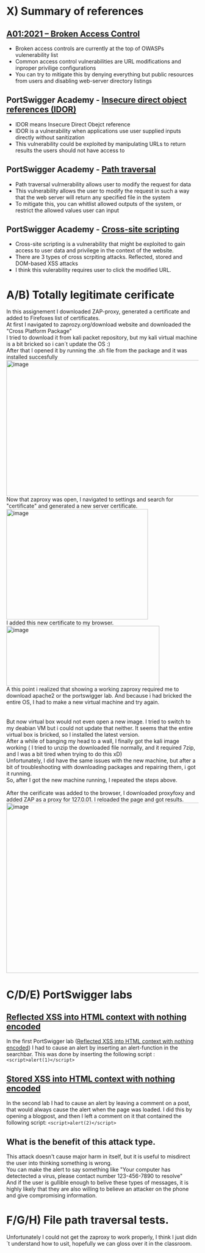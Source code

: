 # X) Summary of references  
## [A01:2021 – Broken Access Control](https://owasp.org/Top10/A01_2021-Broken_Access_Control/)
- Broken access controls are currently at the top of OWASPs vulenerability list  
- Common access control vulnerabilities are URL modifications and inproper privilige configurations  
- You can try to mitigate this by denying everything but public resources from users and disabling web-server directory listings
## PortSwigger Academy - [Insecure direct object references (IDOR)](https://portswigger.net/web-security/access-control/idor)  
- IDOR means Insecure Direct Obejct reference
- IDOR is a vulnerability when applications use user supplied inputs directly without sanitization
- This vulnerability could be exploited by manipulating URLs to return results the users should not have access to
## PortSwigger Academy - [Path traversal](https://portswigger.net/web-security/file-path-traversal)
- Path traversal vulrnerability allows user to modify the request for data
- This vulnerability allows the user to modify the request in such a way that the web server will return any specified file in the system
- To mitigate this, you can whitlist allowed outputs of the system, or restrict the allowed values user can input
## PortSwigger Academy - [Cross-site scripting](https://portswigger.net/web-security/cross-site-scripting)  
- Cross-site scripting is a vulnerability that might be exploited to gain access to user data and privilege in the context of the website.
- There are 3 types of cross scrpiting attacks. Reflected, stored and DOM-based XSS attacks
- I think this vulerability requires user to click the modified URL.
# A/B) Totally legitimate cerificate  
In this assignement I downloaded ZAP-proxy, generated a certificate and added to Firefoxes list of certificates.  
At first I navigated to zaprozy.org/download website and downloaded the "Cross Platform Package"  
I tried to download it from kali packet repository, but my kali virtual machine is a bit bricked so i can´t update the OS :)  
After that I opened it by running the .sh file from the package and it was installed succesfully  
<img width="538" height="356" alt="image" src="https://github.com/user-attachments/assets/4ef55e66-e32d-4fe1-bddb-f3a61f834c4e" />  
Now that zaproxy was open, I navigated to settings and search for "certificate" and generated a new server certificate.  
<img width="371" height="289" alt="image" src="https://github.com/user-attachments/assets/c279135b-eb98-4000-8725-63415b765f0f" />  
I added this new certificate to my browser.  
<img width="401" height="157" alt="image" src="https://github.com/user-attachments/assets/65c2df4c-dde2-40c2-a8bc-24f4be4fed66" />  
A this point i realized that showing a working zaproxy required me to download apache2 or the portswigger lab. And because i had bricked the entire OS, I had to make a new virtual machine and try again.  
</br>  
But now virtual box would not even open a new image. I tried to switch to my deabian VM but i could not update that neither.  It seems that the entire virtual box is bricked, so I installed the latest version.  
After a while of banging my head to a wall, I finally got the kali image working ( I tried to unzip the downloaded file normally, and it required 7zip, and I was a bit tired when trying to do this xD)  
Unfortunately, I did have the same issues with the new machine, but after a bit of troubleshooting with downloading packages and repairing them, i got it running.  
So, after I got the new machine running, I repeated the steps above.  
</br> 
After the cerificate was added to the browser, I downloaded proxyfoxy and added ZAP as a proxy for 127.0.01. I reloaded the page and got results.  
<img width="953" height="446" alt="image" src="https://github.com/user-attachments/assets/8ba61e5c-cf89-4d77-bf77-9fe725320cd1" />

# C/D/E) PortSwigger labs  
## [Reflected XSS into HTML context with nothing encoded](https://portswigger.net/web-security/cross-site-scripting/reflected/lab-html-context-nothing-encoded)
In the first PortSwigger lab ([Reflected XSS into HTML context with nothing encoded](https://portswigger.net/web-security/cross-site-scripting/reflected/lab-html-context-nothing-encoded)) I had to cause an alert by inserting an alert-function in the searchbar. This was done by inserting the following script : `<script>alert(1)</script>`  
## [Stored XSS into HTML context with nothing encoded](https://portswigger.net/web-security/cross-site-scripting/stored/lab-html-context-nothing-encoded)  
In the second lab I had to cause an alert by leaving a comment on a post, that would always cause the alert when the page was loaded.  I did this by opening a blogpost, and then I left a comment on it that contained the following script: `<script>alert(2)</script>`  
## What is the benefit of this attack type.  
This attack doesn't cause major harm in itself, but it is useful to misdirect the user into thinking something is wrong.  
You can make the alert to say something like "Your computer has detectected a virus, please contact number 123-456-7890 to resolve"  
And if the user is gullible enough to belive these types of messages, it is highly likely that they are also willing to believe an attacker on the phone and give compromising information.  
# F/G/H) File path traversal tests.  
Unfortunately I could not get the zaproxy to work properly, I think I just didn´t understand how to usit, hopefully we can gloss over it in the classroom.  









